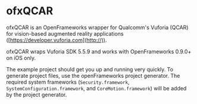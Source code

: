 # ofxQCAR

ofxQCAR is an OpenFrameworks wrapper for Qualcomm's Vuforia (QCAR) for vision-based augmented reality applications ([https://developer.vuforia.com](http://)).

ofxQCAR wraps Vuforia SDK 5.5.9 and works with OpenFrameworks 0.9.0+ on iOS only.

The example project should get you up and running very quickly.  To generate project files, use the openFrameworks project generator.  The required system frameworks (`Security.framework`, `SystemConfiguration.framework`, and `CoreMotion.framework`) will be added by the project generator.
